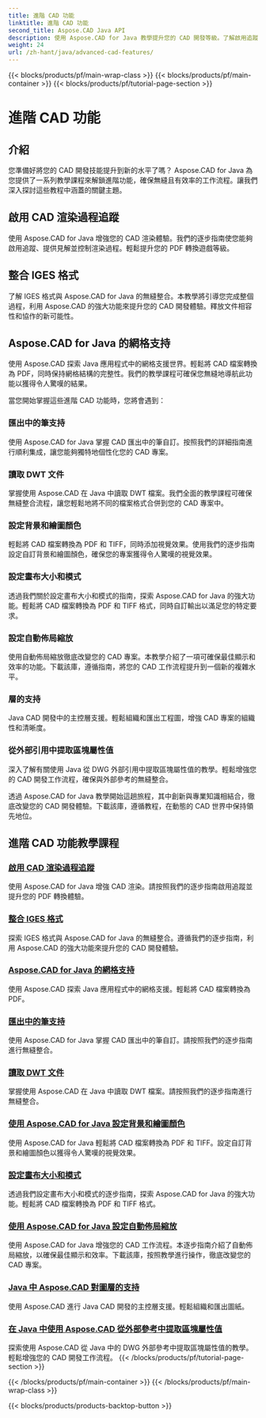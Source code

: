 ```yaml
---
title: 進階 CAD 功能
linktitle: 進階 CAD 功能
second_title: Aspose.CAD Java API
description: 使用 Aspose.CAD for Java 教學提升您的 CAD 開發等級。了解啟用追蹤、整合 IGES 格式、主網格支援、自訂筆匯出、讀取 DWT 檔案等。
weight: 24
url: /zh-hant/java/advanced-cad-features/
---
```


{{< blocks/products/pf/main-wrap-class >}}
{{< blocks/products/pf/main-container >}}
{{< blocks/products/pf/tutorial-page-section >}}

# 進階 CAD 功能


## 介紹

您準備好將您的 CAD 開發技能提升到新的水平了嗎？ Aspose.CAD for Java 為您提供了一系列教學課程來解鎖進階功能，確保無縫且有效率的工作流程。讓我們深入探討這些教程中涵蓋的關鍵主題。

## 啟用 CAD 渲染過程追蹤
使用 Aspose.CAD for Java 增強您的 CAD 渲染體驗。我們的逐步指南使您能夠啟用追蹤、提供見解並控制渲染過程。輕鬆提升您的 PDF 轉換遊戲等級。

## 整合 IGES 格式
了解 IGES 格式與 Aspose.CAD for Java 的無縫整合。本教學將引導您完成整個過程，利用 Aspose.CAD 的強大功能來提升您的 CAD 開發體驗。釋放文件相容性和協作的新可能性。

## Aspose.CAD for Java 的網格支持
使用 Aspose.CAD 探索 Java 應用程式中的網格支援世界。輕鬆將 CAD 檔案轉換為 PDF，同時保持網格結構的完整性。我們的教學課程可確保您無縫地導航此功能以獲得令人驚嘆的結果。

當您開始掌握這些進階 CAD 功能時，您將會遇到：

### 匯出中的筆支持
使用 Aspose.CAD for Java 掌握 CAD 匯出中的筆自訂。按照我們的詳細指南進行順利集成，讓您能夠獨特地個性化您的 CAD 專案。

### 讀取 DWT 文件
掌握使用 Aspose.CAD 在 Java 中讀取 DWT 檔案。我們全面的教學課程可確保無縫整合流程，讓您輕鬆地將不同的檔案格式合併到您的 CAD 專案中。

### 設定背景和繪圖顏色
輕鬆將 CAD 檔案轉換為 PDF 和 TIFF，同時添加視覺效果。使用我們的逐步指南設定自訂背景和繪圖顏色，確保您的專案獲得令人驚嘆的視覺效果。

### 設定畫布大小和模式
透過我們關於設定畫布大小和模式的指南，探索 Aspose.CAD for Java 的強大功能。輕鬆將 CAD 檔案轉換為 PDF 和 TIFF 格式，同時自訂輸出以滿足您的特定要求。

### 設定自動佈局縮放
使用自動佈局縮放徹底改變您的 CAD 專案。本教學介紹了一項可確保最佳顯示和效率的功能。下載該庫，遵循指南，將您的 CAD 工作流程提升到一個新的複雜水平。

### 層的支持
Java CAD 開發中的主控層支援。輕鬆組織和匯出工程圖，增強 CAD 專案的組織性和清晰度。

### 從外部引用中提取區塊屬性值
深入了解有關使用 Java 從 DWG 外部引用中提取區塊屬性值的教學。輕鬆增強您的 CAD 開發工作流程，確保與外部參考的無縫整合。

透過 Aspose.CAD for Java 教學開始這趟旅程，其中創新與專業知識相結合，徹底改變您的 CAD 開發體驗。下載該庫，遵循教程，在動態的 CAD 世界中保持領先地位。
## 進階 CAD 功能教學課程
### [啟用 CAD 渲染過程追蹤](./enable-tracking-for-cad-rendering-process/)
使用 Aspose.CAD for Java 增強 CAD 渲染。請按照我們的逐步指南啟用追蹤並提升您的 PDF 轉換體驗。
### [整合 IGES 格式](./integrate-iges-format/)
探索 IGES 格式與 Aspose.CAD for Java 的無縫整合。遵循我們的逐步指南，利用 Aspose.CAD 的強大功能來提升您的 CAD 開發體驗。
### [Aspose.CAD for Java 的網格支持](./mesh-support-in-cad/)
使用 Aspose.CAD 探索 Java 應用程式中的網格支援。輕鬆將 CAD 檔案轉換為 PDF。 
### [匯出中的筆支持](./pen-support-in-export/)
使用 Aspose.CAD for Java 掌握 CAD 匯出中的筆自訂。請按照我們的逐步指南進行無縫整合。
### [讀取 DWT 文件](./reading-dwt-files/)
掌握使用 Aspose.CAD 在 Java 中讀取 DWT 檔案。請按照我們的逐步指南進行無縫整合。
### [使用 Aspose.CAD for Java 設定背景和繪圖顏色](./setting-background-and-drawing-color/)
使用 Aspose.CAD for Java 輕鬆將 CAD 檔案轉換為 PDF 和 TIFF。設定自訂背景和繪圖顏色以獲得令人驚嘆的視覺效果。
### [設定畫布大小和模式](./set-canvas-size-and-mode/)
透過我們設定畫布大小和模式的逐步指南，探索 Aspose.CAD for Java 的強大功能。輕鬆將 CAD 檔案轉換為 PDF 和 TIFF 格式。
### [使用 Aspose.CAD for Java 設定自動佈局縮放](./setting-auto-layout-scaling/)
使用 Aspose.CAD for Java 增強您的 CAD 工作流程。本逐步指南介紹了自動佈局縮放，以確保最佳顯示和效率。下載該庫，按照教學進行操作，徹底改變您的 CAD 專案。
### [Java 中 Aspose.CAD 對圖層的支持](./support-of-layers-in-cad/)
使用 Aspose.CAD 進行 Java CAD 開發的主控層支援。輕鬆組織和匯出圖紙。
### [在 Java 中使用 Aspose.CAD 從外部參考中提取區塊屬性值](./extract-block-attribute-value/)
探索使用 Aspose.CAD 從 Java 中的 DWG 外部參考中提取區塊屬性值的教學。輕鬆增強您的 CAD 開發工作流程。
{{< /blocks/products/pf/tutorial-page-section >}}

{{< /blocks/products/pf/main-container >}}
{{< /blocks/products/pf/main-wrap-class >}}

{{< blocks/products/products-backtop-button >}}
